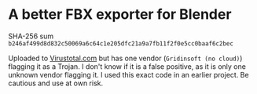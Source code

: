 # A better FBX exporter for Blender

SHA-256 sum `b246af499d8d832c50069a6c64c1e205dfc21a9a7fb11f2f0e5cc0baaf6c2bec`

Uploaded to [Virustotal.com](https://www.virustotal.com/gui/file/b246af499d8d832c50069a6c64c1e205dfc21a9a7fb11f2f0e5cc0baaf6c2bec?nocache=1) but has one vendor (`Gridinsoft (no cloud)`) flagging it as a Trojan. I don't know if it is a false positive, as it is only one unknown vendor flagging it. I used this exact code in an earlier project. Be cautious and use at own risk.
